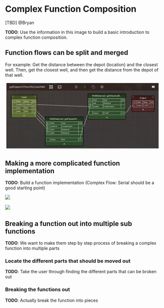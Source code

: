 # Complex Function Composition

\[TBD\] @Bryan

**TODO**: Use the information in this image to build a basic introduction to complex function composition.

## Function flows can be split and merged

For example: Get the distance between the depot \(location\) and the closest well. Then, get the closest well, and then get the distance from the depot of that well.

![](../../../../.gitbook/assets/image%20%2879%29.png)

## Making a more complicated function implementation

**TODO**: Build a function implementation \(Complex Flow: Serial should be a good starting point\)

![](https://blobscdn.gitbook.com/v0/b/gitbook-28427.appspot.com/o/assets%2F-LVdnxVOMd0zDJQAgSCd%2F-LWJ5DkOZ2SlTSD4XHDS%2F-LWJ63y9o0YLQyFoh0r_%2Fimage.png?alt=media&token=904318b9-cdff-4dba-abda-c34754a8439b)

![](https://blobscdn.gitbook.com/v0/b/gitbook-28427.appspot.com/o/assets%2F-LVdnxVOMd0zDJQAgSCd%2F-LWJ5DkOZ2SlTSD4XHDS%2F-LWJ5vKs87ggLZupYljQ%2Fimage.png?alt=media&token=7a22525e-5a19-4ff4-8b16-d9abb0c11423)

## Breaking a function out into multiple sub functions

**TODO**: We want to make them step by step process of breaking a complex function into multiple parts

### Locate the different parts that should be moved out

**TODO**: Take the user through finding the different parts that can be broken out

### Breaking the functions out

**TODO**: Actually break the function into pieces

